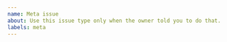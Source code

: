 ```yaml
---
name: Meta issue
about: Use this issue type only when the owner told you to do that.
labels: meta
---
```

